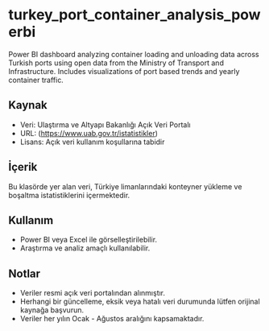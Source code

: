 # turkey_port_container_analysis_powerbi
Power BI dashboard analyzing container loading and unloading data across Turkish ports using open data from the Ministry of Transport and Infrastructure. Includes visualizations of port based trends and yearly container traffic.

## Kaynak
- Veri: Ulaştırma ve Altyapı Bakanlığı Açık Veri Portalı
- URL: (https://www.uab.gov.tr/istatistikler)
- Lisans: Açık veri kullanım koşullarına tabidir

## İçerik
Bu klasörde yer alan veri, Türkiye limanlarındaki konteyner yükleme ve boşaltma istatistiklerini içermektedir.  

## Kullanım
- Power BI veya Excel ile görselleştirilebilir.  
- Araştırma ve analiz amaçlı kullanılabilir.  

## Notlar
- Veriler resmi açık veri portalından alınmıştır.  
- Herhangi bir güncelleme, eksik veya hatalı veri durumunda lütfen orijinal kaynağa başvurun.
- Veriler her yılın Ocak - Ağustos aralığını kapsamaktadır.

